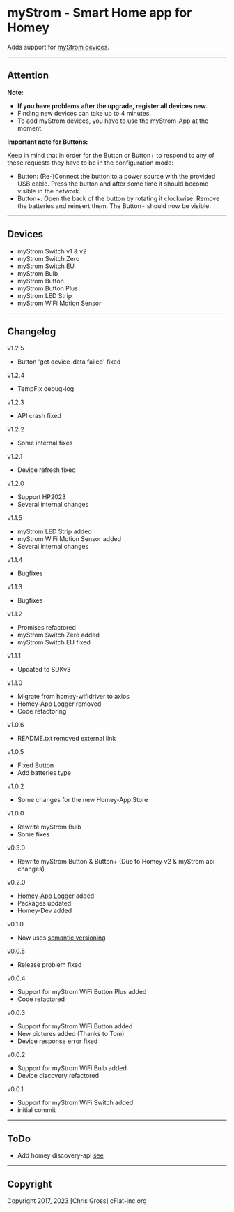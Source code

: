 # myStrom - Smart Home app for Homey

Adds support for [myStrom devices](https://mystrom.ch/smart-home/).

---

## Attention

**Note:**

* **If you have problems after the upgrade, register all devices new.**
* Finding new devices can take up to 4 minutes.
* To add myStrom devices, you have to use the myStrom-App at the moment.

**Important note for Buttons:**

Keep in mind that in order for the Button or Button+ to respond to any of these requests they have to be in the configuration mode:

* Button: (Re-)Connect the button to a power source with the provided USB cable. Press the button and after some time it should become visible in the network.
* Button+: Open the back of the button by rotating it clockwise. Remove the batteries and reinsert them. The Button+ should now be visible.

---

## Devices

* myStrom Switch v1 & v2        
* myStrom Switch Zero           
* myStrom Switch EU             
* myStrom Bulb                  
* myStrom Button                
* myStrom Button Plus           
* myStrom LED Strip             
* myStrom WiFi Motion Sensor    

---

## Changelog

v1.2.5

* Button 'get device-data failed' fixed

v1.2.4

* TempFix debug-log

v1.2.3

* API crash fixed

v1.2.2

* Some internal fixes

v1.2.1

* Device refresh fixed

v1.2.0

* Support HP2023
* Several internal changes

v1.1.5

* myStrom LED Strip added            
* myStrom WiFi Motion Sensor added
* Several internal changes

v1.1.4

* Bugfixes

v1.1.3

* Bugfixes

v1.1.2

* Promises refactored
* myStrom Switch Zero added
* myStrom Switch EU fixed

v1.1.1

* Updated to SDKv3

v1.1.0

* Migrate from homey-wifidriver to axios
* Homey-App Logger removed
* Code refactoring

v1.0.6

* README.txt removed external link

v1.0.5

* Fixed Button
* Add batteries type

v1.0.2

* Some changes for the new Homey-App Store

v1.0.0

* Rewrite myStrom Bulb
* Some fixes

v0.3.0

* Rewrite myStrom Button & Button+ (Due to Homey v2 & myStrom api changes)

v0.2.0

* [Homey-App Logger](https://community.athom.com/t/how-to-integrate-a-homey-app-logger-to-your-app-for-a-simple-global-logger-in-homey) added
* Packages updated
* Homey-Dev added

v0.1.0

* Now uses [semantic versioning](https://semver.org/)

v0.0.5

* Release problem fixed

v0.0.4

* Support for myStrom WiFi Button Plus added
* Code refactored

v0.0.3

* Support for myStrom WiFi Button added
* New pictures added (Thanks to Tom)
* Device response error fixed

v0.0.2

* Support for myStrom WiFi Bulb added
* Device discovery refactored

v0.0.1

* Support for myStrom WiFi Switch added
* initial commit

---

## ToDo

* Add homey discovery-api [see](https://github.com/rkokkelk/com.jreenen.homeyharmonyhub/blob/master/lib/discovery.js)

---

## Copyright

Copyright 2017, 2023 [Chris Gross] cFlat-inc.org
